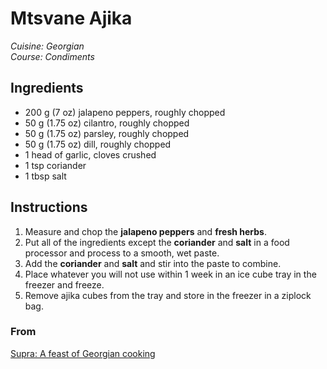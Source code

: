 # Mtsvane Ajika

_Cuisine:  Georgian_<br />
_Course:  Condiments_

## Ingredients

- 200 g (7 oz) jalapeno peppers, roughly chopped
- 50 g (1.75 oz) cilantro, roughly chopped
- 50 g (1.75 oz) parsley, roughly chopped
- 50 g (1.75 oz) dill, roughly chopped
- 1 head of garlic, cloves crushed
- 1 tsp coriander
- 1 tbsp salt

## Instructions

1. Measure and chop the **jalapeno peppers** and **fresh herbs**.
1. Put all of the ingredients except the **coriander** and **salt** in a food processor and process to a smooth, wet paste.
1. Add the **coriander** and **salt** and stir into the paste to combine.
1. Place whatever you will not use within 1 week in an ice cube tray in the freezer and freeze.
1. Remove ajika cubes from the tray and store in the freezer in a ziplock bag.

### From

[Supra: A feast of Georgian cooking](https://www.amazon.com/Supra-Georgian-Cooking-Tiko-Tuskadze/dp/1911216163)